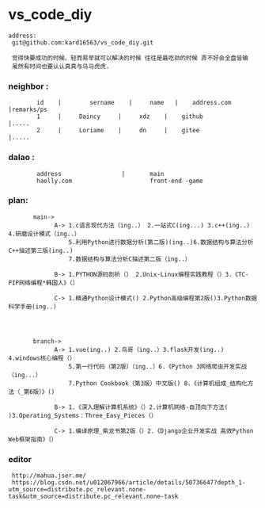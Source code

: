 # vs_code_diy
    address:
     git@github.com:kard16563/vs_code_diy.git
	 
	 觉得快要成功的时候、轻而易举就可以解决的时候 往往是最吃劲的时候 弄不好会全盘皆输
	 虽然有时间也要认认真真与马马虎虎.
	 
### neighbor : 
            id    |        sername    |     name   |    address.com      |remarks/ps
            1     |     Daincy     |     xdz    |    github           |.....
            2     |     Loriame    |     dn     |    gitee            |.....

### dalao :
            address                 |       main           
            haolly.com                      front-end -game

### plan:
           main->
                 A-> 1.c语言现代方法（ing..） 2.一站式C(ing...) 3.c++(ing..) 4.研磨设计模式（ing..）
                     5.利用Python进行数据分析(第二版)(ing..)6.数据结构与算法分析C++描述第三版(ing..)
					 7.数据结构与算法分析C描述第二版（ing..）
					 
                 B-> 1.PYTHON源码剖析（） 2.Unix-Linux编程实践教程（）3.《TC-PIP网络编程*韩国人》（）
				 
                 C-> 1.精通Python设计模式() 2.Python高级编程第2版()3.Python数据科学手册(ing..)
				 
				 
				 
				 
           branch->
                 A-> 1.vue(ing..) 2.鸟哥（ing..）3.flask开发(ing..) 4.windows核心编程（）
                     5.第一行代码（第2版）（ing..）6.《Python 3网络爬虫开发实战（ing...）
                     7.Python Cookbook（第3版）中文版() 8.《计算机组成_结构化方法（_第6版）》()
					 
                 B-> 1.《深入理解计算机系统》（）2.计算机网络-自顶向下方法( )3.Operating_Systems：Three_Easy_Pieces（）
				 
                 C-> 1.编译原理_紫龙书第2版（）2.《Django企业开发实战 高效Python Web框架指南》（）
				 

###  editor 
     http://mahua.jser.me/  
     https://blog.csdn.net/u012067966/article/details/50736647?depth_1-utm_source=distribute.pc_relevant.none-task&utm_source=distribute.pc_relevant.none-task